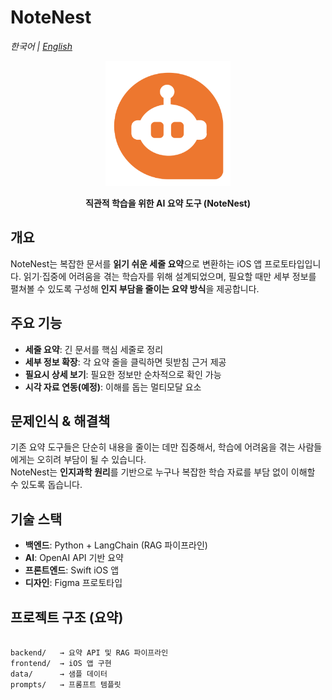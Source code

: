 # NoteNest

*한국어 | [English](README.md)*  

<div align="center">
  
<img src="./assets/logo.png" alt="noteRAG Logo" width="200" height="200">

**직관적 학습을 위한 AI 요약 도구 (NoteNest)**

</div>

## 개요

NoteNest는 복잡한 문서를 **읽기 쉬운 세줄 요약**으로 변환하는 iOS 앱 프로토타입입니다. 
읽기·집중에 어려움을 겪는 학습자를 위해 설계되었으며, 필요할 때만 세부 정보를 펼쳐볼 수 있도록 구성해 **인지 부담을 줄이는 요약 방식**을 제공합니다.  

## 주요 기능
- **세줄 요약**: 긴 문서를 핵심 세줄로 정리  
- **세부 정보 확장**: 각 요약 줄을 클릭하면 뒷받침 근거 제공  
- **필요시 상세 보기**: 필요한 정보만 순차적으로 확인 가능   
- **시각 자료 연동(예정)**: 이해를 돕는 멀티모달 요소  

## 문제인식 & 해결책
 
기존 요약 도구들은 단순히 내용을 줄이는 데만 집중해서, 학습에 어려움을 겪는 사람들에게는 오히려 부담이 될 수 있습니다.  
NoteNest는 **인지과학 원리**를 기반으로 누구나 복잡한 학습 자료를 부담 없이 이해할 수 있도록 돕습니다.

## 기술 스택
- **백엔드**: Python + LangChain (RAG 파이프라인)  
- **AI**: OpenAI API 기반 요약  
- **프론트엔드**: Swift iOS 앱  
- **디자인**: Figma 프로토타입  

## 프로젝트 구조 (요약)
```

backend/   → 요약 API 및 RAG 파이프라인
frontend/  → iOS 앱 구현
data/      → 샘플 데이터
prompts/   → 프롬프트 템플릿

```
